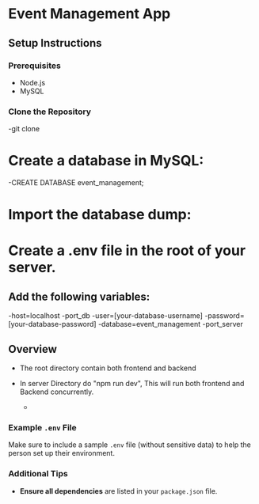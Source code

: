 # Event Management App

## Setup Instructions

### Prerequisites
- Node.js
- MySQL

### Clone the Repository
-git clone <repository-url>


# Create a database in MySQL:

-CREATE DATABASE event_management;

# Import the database dump:

# Create a .env file in the root of your server.
## Add the following variables:
-host=localhost
-port_db
-user=[your-database-username]
-password=[your-database-password]
-database=event_management
-port_server

## Overview
- The root directory contain both frontend and backend
- In server Directory do "npm run dev", This will run both frontend and Backend concurrently.

  - 

### Example `.env` File

Make sure to include a sample `.env` file (without sensitive data) to help the person set up their environment.

### Additional Tips

- **Ensure all dependencies** are listed in your `package.json` file.






